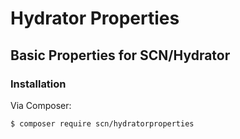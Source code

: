 # Hydrator Properties

## Basic Properties for SCN/Hydrator

### Installation

Via Composer:
```
$ composer require scn/hydratorproperties
```
